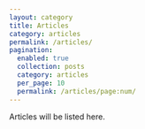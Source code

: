 ```yaml
---
layout: category
title: Articles
category: articles
permalink: /articles/
pagination:
  enabled: true
  collection: posts
  category: articles
  per_page: 10
  permalink: /articles/page:num/
---
```


Articles will be listed here.
